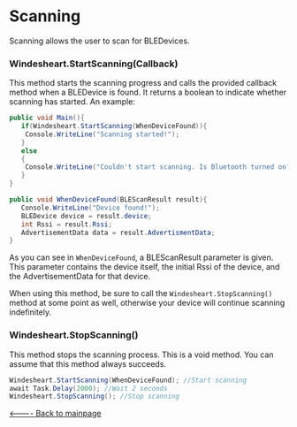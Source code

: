 
# Scanning

Scanning allows the user to scan for BLEDevices.

### Windesheart.StartScanning(Callback)
This method starts the scanning progress and calls the provided callback method when a BLEDevice is found. It returns a boolean to indicate whether scanning has started. An example:



```csharp
public void Main(){
   if(Windesheart.StartScanning(WhenDeviceFound)){
	Console.WriteLine("Scanning started!");
   }
   else
   {
	Console.WriteLine("Couldn't start scanning. Is Bluetooth turned on?");
   }
}

public void WhenDeviceFound(BLEScanResult result){
   Console.WriteLine("Device found!"); 
   BLEDevice device = result.device;
   int Rssi = result.Rssi;
   AdvertisementData data = result.AdvertismentData;
}
```
As you can see in `WhenDeviceFound`, a BLEScanResult parameter is given. This parameter contains the device itself, the initial Rssi of the device, and the AdvertisementData for that device.
 
When using this method, be sure to call the `Windesheart.StopScanning()` method at some point as well, otherwise your device will continue scanning indefinitely.

### Windesheart.StopScanning()
This method stops the scanning process. This is a void method. You can assume that this method always succeeds.
```csharp
Windesheart.StartScanning(WhenDeviceFound); //Start scanning
await Task.Delay(2000); //Wait 2 seconds
Windesheart.StopScanning(); //Stop scanning
```

[<---- Back to mainpage](https://github.com/ictinnovaties-zorg/openwindesheart-demo)